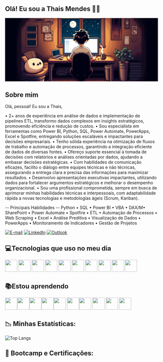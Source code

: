 ## Olá! Eu sou a Thais Mendes 👋😉

<div align="center">
  <img src="https://github.com/thaistsu/thaistsu/blob/main/Img.jpg?raw=true" alt="Pixel art de Thais Mendes" width="700"/>
</div>

## Sobre mim

Olá, pessoal! Eu sou a Thais,

• 2+ anos de experiência em análise de dados e implementação de pipelines ETL, transformo dados complexos em insights estratégicos, promovendo eficiência e redução de custos.
• Sou especialista em ferramentas como Power BI, Python, SQL, Power Automate, PowerApps, Excel e Spotfire, entregando soluções escaláveis e impactantes para decisões empresariais.
• Tenho sólida experiência na otimização de fluxos de trabalho e automação de processos, garantindo a integração eficiente de dados de diversas fontes.
• Ofereço suporte essencial à tomada de decisões com relatórios e análises orientadas por dados, ajudando a embasar decisões estratégicas.
• Com habilidades de comunicação eficazes, facilito o diálogo entre equipes técnicas e não técnicas, assegurando a entrega clara e precisa das informações para maximizar resultados.
• Desenvolvo apresentações executivas impactantes, utilizando dados para fortalecer argumentos estratégicos e melhorar o desempenho organizacional.
• Sou uma profissional comprometida, sempre em busca de aprimorar minhas habilidades técnicas e interpessoais, com adaptabilidade rápida a novas tecnologias e metodologias ágeis (Scrum, Kanban).

-- Principais Habilidades --
Python • SQL • Power BI • VBA • DAX/M• SharePoint • Power Automate • Spotfire • ETL • Automação de Processos • Web Scraping • Excel • Análise Preditiva • Visualização de Dados • PowerApps • Monitoramento de Indicadores • Gestão de Projetos


[![E-mail](https://img.shields.io/badge/Gmail-EA4335?style=flat&logo=gmail&logoColor=white)](mailto:thaismendess@gmail.com)
[![LinkedIn](https://img.shields.io/badge/LinkedIn-0A66C2?style=flat&logo=linkedin&logoColor=white
)](https://www.linkedin.com/in/thais-mendes-75449122b/)
[![Outlook](https://img.shields.io/badge/Outlook-0078D4?style=flat&logo=microsoft-outlook&logoColor=white
)](mailto:thais_tsu@hotmail.com)


## 💻Tecnologias que uso no meu dia



<img loading="lazy" src="https://cdn.jsdelivr.net/gh/devicons/devicon@latest/icons/python/python-original-wordmark.svg" width="40" height="40"/> <img loading="lazy" src="https://cdn.jsdelivr.net/gh/devicons/devicon@latest/icons/azuresqldatabase/azuresqldatabase-original.svg" width="40" height="40"/> <img loading="lazy" src="https://www.vectorlogo.zone/logos/tibco/tibco-icon.svg" width="40" height="40"/>
<img loading="lazy" src="https://upload.wikimedia.org/wikipedia/commons/c/cf/New_Power_BI_Logo.svg" width="40" height="40"/>
<img loading="lazy" src="https://cdn.jsdelivr.net/gh/devicons/devicon@latest/icons/vscode/vscode-original-wordmark.svg" width="40" height="40"/>
<img loading="lazy" src="https://upload.wikimedia.org/wikipedia/commons/4/4d/Microsoft_Power_Automate.svg" width="40" height="40"/>
<img loading="lazy" src="https://upload.wikimedia.org/wikipedia/commons/3/34/Microsoft_Office_Excel_%282019%E2%80%93present%29.svg" width="40" height="40"/>
<img loading="lazy" src="https://upload.wikimedia.org/wikipedia/commons/f/f1/Microsoft_Office_Access_%282019-present%29.svg" width="40" height="40"/>
<img loading="lazy" src="https://upload.wikimedia.org/wikipedia/commons/e/e1/Microsoft_Office_SharePoint_%282019%E2%80%93present%29.svg" width="40" height="40"/>
<img loading="lazy" src="https://static.wikia.nocookie.net/logopedia/images/4/44/Microsoft_Power_Apps_%282020%29.svg" width="40" height="40"/>


## 📚Estou aprendendo
<img loading="lazy" src="https://cdn.jsdelivr.net/gh/devicons/devicon@latest/icons/selenium/selenium-original.svg" width="40" height="40"><img loading="lazy" src="https://cdn.jsdelivr.net/gh/devicons/devicon@latest/icons/rstudio/rstudio-original.svg" width="40" height="40"/><img loading="lazy" src="https://cdn.jsdelivr.net/gh/devicons/devicon@latest/icons/tensorflow/tensorflow-original.svg" width="40" height="40"/><img loading="lazy" src="https://cdn.jsdelivr.net/gh/devicons/devicon@latest/icons/html5/html5-plain-wordmark.svg" width="40" height="40"/><img loading="lazy" src="https://cdn.jsdelivr.net/gh/devicons/devicon@latest/icons/css3/css3-plain-wordmark.svg" width="40" height="40"/>
<img loading="lazy" src="https://cdn.jsdelivr.net/gh/devicons/devicon@latest/icons/docker/docker-plain-wordmark.svg" width="40" height="40"/><img loading="lazy" src="https://cdn.jsdelivr.net/gh/devicons/devicon@latest/icons/figma/figma-original.svg" width="40" height="40"/>
<img loading="lazy" src="https://cdn.jsdelivr.net/gh/devicons/devicon@latest/icons/git/git-original.svg" width="40" height="40"/>
<img loading="lazy" src="https://cdn.jsdelivr.net/gh/devicons/devicon@latest/icons/mysql/mysql-original.svg" width="40" height="40"/>
<img loading="lazy" src="https://cdn.jsdelivr.net/gh/devicons/devicon@latest/icons/postgresql/postgresql-plain-wordmark.svg" width="40" height="40"/>


## 📉 Minhas Estatísticas:

![Top Langs](https://github-readme-stats.vercel.app/api/top-langs/?username=thaistsu&layout=compact)

## 📜 Bootcamp e Certificações:
